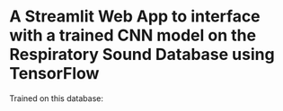 # A Streamlit Web App to interface with a trained CNN model on the Respiratory Sound Database using TensorFlow

Trained on this database: